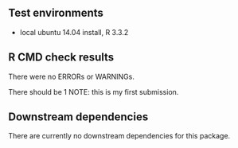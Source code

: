 ## Test environments
* local ubuntu 14.04 install, R 3.3.2

## R CMD check results
There were no ERRORs or WARNINGs.

There should be 1 NOTE: this is my first submission.

## Downstream dependencies
There are currently no downstream dependencies for this package.
